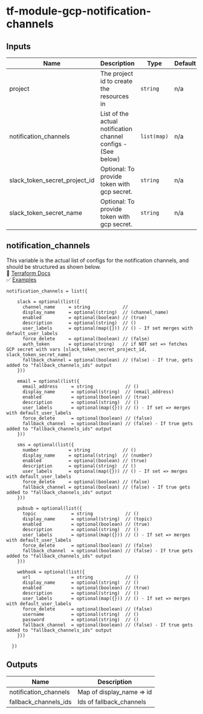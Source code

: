 # tf-module-gcp-notification-channels

## Inputs

| Name                          | Description                                                   | Type        | Default | Required |
| ----------------------------- | ------------------------------------------------------------- | ----------- | ------- | :------: |
| project                       | The project id to create the resources in                     | `string`    | n/a     | __yes__  |
| notification_channels         | List of the actual notification channel configs - (See below) | `list(map)` | n/a     | __yes__  |
| slack_token_secret_project_id | Optional: To provide token with gcp secret.                   | `string`    | n/a     |    no    |
| slack_token_secret_name       | Optional: To provide token with gcp secret.                   | `string`    | n/a     |    no    |

## notification_channels

This variable is the actual list of configs for the notification channels, and should be structured as shown below. \
📖 [Terraform Docs](https://registry.terraform.io/providers/hashicorp/google/4.47.0/docs/resources/monitoring_uptime_check_config) \
✅ [Examples](./examples/)

```hcl
notification_channels = list({

    slack = optional(list({
      channel_name     = string            // 
      display_name     = optional(string)  // (channel_name)
      enabled          = optional(boolean) // (true)
      description      = optional(string)  // ()
      user_labels      = optional(map({})) // () - If set merges with default_user_labels
      force_delete     = optional(boolean) // (false) 
      auth_token       = optiona(string)   // if NOT set => fetches GCP secret with vars [slack_token_secret_project_id, slack_token_secret_name]
      fallback_channel = optional(boolean) // (false) - If true, gets added to "fallback_channels_ids" output
    }))

    email = optional(list({
      email_address     = string            // ()
      display_name      = optional(string)  // (email_address)
      enabled           = optional(boolean) // (true)
      description       = optional(string)  // ()
      user_labels       = optional(map({})) // () - If set => merges with default_user_labels
      force_delete      = optional(boolean) // (false) 
      fallback_channel  = optional(boolean) // (false) - If true gets added to "fallback_channels_ids" output
    }))

    sms = optional(list({
      number           = string            // ()
      display_name     = optional(string)  // (number)
      enabled          = optional(boolean) // (true)
      description      = optional(string)  // ()
      user_labels      = optional(map({})) // () - If set => merges with default_user_labels
      force_delete     = optional(boolean) // (false) 
      fallback_channel = optional(boolean) // (false) - If true gets added to "fallback_channels_ids" output
    }))

    pubsub = optional(list({
      topic             = string            // ()
      display_name      = optional(string)  // (topic)
      enabled           = optional(boolean) // (true)
      description       = optional(string)  // ()
      user_labels       = optional(map({})) // () - If set => merges with default_user_labels
      force_delete      = optional(boolean) // (false) 
      fallback_channel  = optional(boolean) // (false) - If true gets added to "fallback_channels_ids" output
    }))

    webhook = optional(list({
      url               = string            // ()
      display_name      = optional(string)  // ()
      enabled           = optional(boolean) // (true)
      description       = optional(string)  // ()
      user_labels       = optional(map({})) // () - If set => merges with default_user_labels
      force_delete      = optional(boolean) // (false) 
      username          = optional(string)  // () 
      password          = optional(string)  // () 
      fallback_channel  = optional(boolean) // (false) - If true gets added to "fallback_channels_ids" output
    }))

  })
```

## Outputs

| Name                  | Description               |
| --------------------- | ------------------------- |
| notification_channels | Map of display_name => id |
| fallback_channels_ids | Ids of fallback_channels  |
